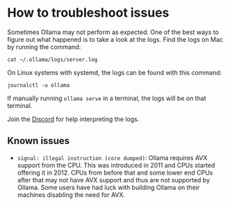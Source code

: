 # How to troubleshoot issues

Sometimes Ollama may not perform as expected. One of the best ways to figure out what happened is to take a look at the logs. Find the logs on Mac by running the command:

```shell
cat ~/.ollama/logs/server.log
```

On Linux systems with systemd, the logs can be found with this command:

```shell
journalctl -u ollama
```

If manually running `ollama serve` in a terminal, the logs will be on that terminal.

Join the [Discord](https://discord.gg/ollama) for help interpreting the logs.

## Known issues


* `signal: illegal instruction (core dumped)`: Ollama requires AVX support from the CPU. This was introduced in 2011 and CPUs started offering it in 2012. CPUs from before that and some lower end CPUs after that may not have AVX support and thus are not supported by Ollama. Some users have had luck with building Ollama on their machines disabling the need for AVX.
